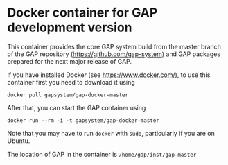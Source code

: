 # Docker container for GAP development version

This container provides the core GAP system build from the master branch
of the GAP repository (https://github.com/gap-system) and GAP packages
prepared for the next major release of GAP.

If you have installed Docker (see https://www.docker.com/), to use this
container first you need to download it using

    docker pull gapsystem/gap-docker-master

After that, you can start the GAP container using

    docker run --rm -i -t gapsystem/gap-docker-master

Note that you may have to run `docker` with `sudo`, particularly if you are on Ubuntu.

The location of GAP in the container is `/home/gap/inst/gap-master`
